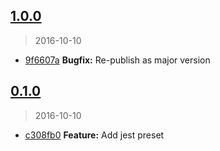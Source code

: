 <a name="1.0.0"></a>
## [1.0.0](https://github.com/simondegraeve/jest-preset-saya/compare/v0.1.0...v1.0.0)
> 2016-10-10

* [9f6607a](https://github.com/simondegraeve/jest-preset-saya/commit/9f6607a) **Bugfix:** Re-publish as major version

<a name="0.1.0"></a>
## [0.1.0](https://github.com/simondegraeve/jest-preset-saya/compare/c308fb0...v0.1.0)
> 2016-10-10

* [c308fb0](https://github.com/simondegraeve/jest-preset-saya/commit/c308fb0) **Feature:** Add jest preset

